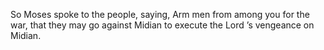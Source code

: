 So Moses spoke to the people, saying, Arm men from among you for the war, that they may go against Midian to execute the Lord ’s vengeance on Midian.
